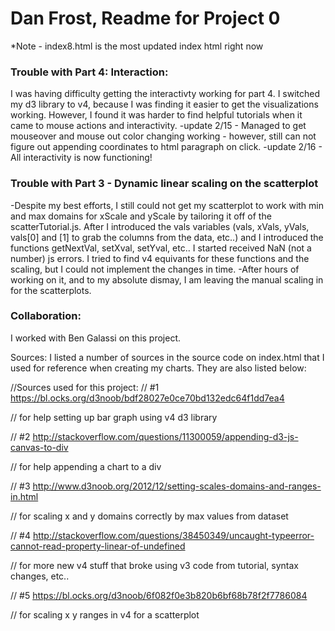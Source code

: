 <h1>Dan Frost, Readme for Project 0 </h1>

*Note - index8.html is the most updated index html right now

<h3>Trouble with Part 4: Interaction: </h3>

I was having difficulty getting the interactivty working for part 4. I switched my d3 library to v4, because I was finding it easier to get the visualizations working. However, I found it was harder to find helpful tutorials when it came to mouse actions and interactivity. 
-update 2/15 - Managed to get mouseover and mouse out color changing working - however, still can not figure out appending coordinates to html paragraph on click.
-update 2/16 - All interactivity is now functioning! 


<h3>Trouble with Part 3 - Dynamic linear scaling on the scatterplot </h3>
-Despite my best efforts, I still could not get my scatterplot to work with min and max domains for xScale and yScale by tailoring it off of the scatterTutorial.js. After I introduced the vals variables (vals, xVals, yVals, vals[0] and [1] to grab the columns from the data, etc..) and I introduced the functions getNextVal, setXval, setYval, etc.. I started received NaN (not a number) js errors. I tried to find v4 equivants for these functions and the scaling, but I could not implement the changes in time.
-After hours of working on it, and to my absolute dismay, I am leaving the manual scaling in for the scatterplots. 


<h3>Collaboration: </h3>
I worked with Ben Galassi on this project.  

Sources: 
I listed a number of sources in the source code on index.html that I used for reference when creating my charts. They are also listed below: 

//Sources used for this project:
// #1 https://bl.ocks.org/d3noob/bdf28027e0ce70bd132edc64f1dd7ea4

// for help setting up bar graph using v4 d3 library

// #2 http://stackoverflow.com/questions/11300059/appending-d3-js-canvas-to-div

// for help appending a chart to a div

// #3 http://www.d3noob.org/2012/12/setting-scales-domains-and-ranges-in.html

// for scaling x and y domains correctly by max values from dataset

// #4 http://stackoverflow.com/questions/38450349/uncaught-typeerror-cannot-read-property-linear-of-undefined

// for more new v4 stuff that broke using v3 code from tutorial, syntax changes, etc..

// #5 https://bl.ocks.org/d3noob/6f082f0e3b820b6bf68b78f2f7786084

// for scaling x y ranges in v4 for a scatterplot



  
